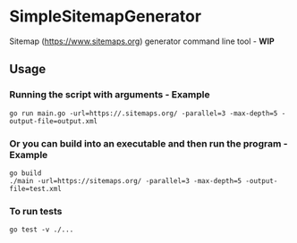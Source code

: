 # SimpleSitemapGenerator
Sitemap (https://www.sitemaps.org) generator command line tool - **WIP**

## Usage

### Running the script with arguments - Example
```
go run main.go -url=https://.sitemaps.org/ -parallel=3 -max-depth=5 -output-file=output.xml
```

### Or you can build into an executable and then run the program - Example
```
go build
./main -url=https://sitemaps.org/ -parallel=3 -max-depth=5 -output-file=test.xml
```

### To run tests
```
go test -v ./...
```

